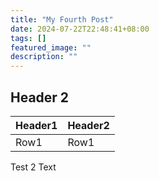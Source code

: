 ```yaml
---
title: "My Fourth Post"
date: 2024-07-22T22:48:41+08:00
tags: []
featured_image: ""
description: ""
---
```


## Header 2

|Header1|Header2|
|-|-|
|Row1|Row1|

Test 2 Text

